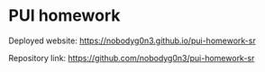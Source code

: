 # PUI homework

Deployed website: https://nobodyg0n3.github.io/pui-homework-sr

Repository link: https://github.com/nobodyg0n3/pui-homework-sr

